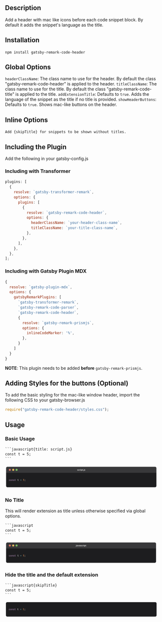 ## Description

Add a header with mac like icons before each code snippet block. By default it adds the snippet's language as the title.

## Installation

`npm install gatsby-remark-code-header`

## Global Options

`headerClassName`: The class name to use for the header. By default the class "gatsby-remark-code-header" is applied to the header.
`titleClassName`: The class name to use for the title. By default the class "gatsby-remark-code-title" is applied to the title.
`addExtensionTitle`: Defaults to `true`. Adds the language of the snippet as the title if no title is provided.
`showHeaderButtons`: Defaults to `true`. Shows mac-like buttons on the header.

## Inline Options

`Add {skipTitle} for snippets to be shown without titles.`

## Including the Plugin

Add the following in your gatsby-config.js

### Including with Transformer

```js
plugins: [
  {
    resolve: `gatsby-transformer-remark`,
    options: {
      plugins: [
        {
          resolve: `gatsby-remark-code-header`,
          options: {
            headerClassName: `your-header-class-name`,
            titleClassName: `your-title-class-name`,
          },
        },
      ],
    },
  },
];
```

### Including with Gatsby Plugin MDX

```js
{
  resolve: `gatsby-plugin-mdx`,
  options: {
    gatsbyRemarkPlugins: [
      `gatsby-transformer-remark`,
      `gatsby-remark-code-parser`,
      `gatsby-remark-code-header`,
      {
        resolve: `gatsby-remark-prismjs`,
        options: {
          inlineCodeMarker: '%',
        },
      }
    ]
  }
}
```

**NOTE**: This plugin needs to be added **before** `gatsby-remark-prismjs`.

## Adding Styles for the buttons (Optional)

To add the basic styling for the mac-like window header, import the following CSS to your gatsby-browser.js

```js
require("gatsby-remark-code-header/styles.css");
```

## Usage

### Basic Usage

````
```javascript{title: script.js}
const t = 5;
```
````

![Code title example](./images/title.png)

### No Title

This will render extension as title unless otherwise specified via global options.

````
```javascript
const t = 5;
```
````

![Code title example](./images/default.png)

### Hide the title and the default extension

````
```javascript{skipTitle}
const t = 5;
```
````

![Code title example](./images/skip-title.png)
